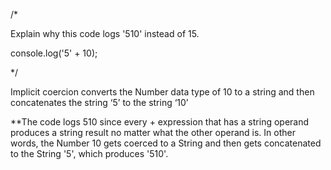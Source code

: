 /*

Explain why this code logs '510' instead of 15.

console.log('5' + 10);

*/

Implicit coercion converts the Number data type of 10 to a string and then concatenates the string ‘5’ to the string ‘10’

**The code logs 510 since every + expression that has a string operand produces a string result no matter what the other operand is. In other words, the Number 10 gets coerced to a String and then gets concatenated to the String '5', which produces '510'.